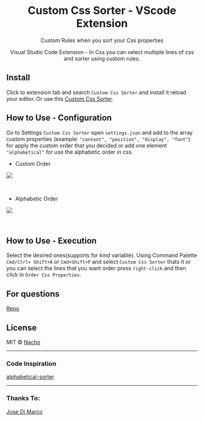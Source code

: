 <h1 align="center"> Custom Css Sorter - VScode Extension </h1>

<p align="center"> Custom Rules when you sort your Css properties</p>

<p align="center"> Visual Studio Code Extension - In Css you can select multiple lines of css and sorter using custom rules.</p>


## Install

Click to extension tab and search `Custom Css Sorter` and install it reload your editor. Or use this [Custom Css Sorter](https://marketplace.visualstudio.com/items?itemName=NachoDecima.custom-css-sorter).

## How to Use - Configuration

Go to Settings `Custom Css Sorter` open `settings.json` and add to the array custom properties (example: `"content", "position", "display", "font"`) for apply the custom order that you decided or add one element `"alphabetical"` for use the alphabetic order in css.

- Custom Order
<p><img align="center" src="https://media.giphy.com/media/mAXbHRJaQstCfN0F1d/giphy.gif"/></p>

<br>

- Alphabetic Order
<p><img align="center" src="https://media.giphy.com/media/YVuL7U9W8yLfHMk50K/giphy.gif"/></p>

<br>

## How to Use - Execution
Select the desired ones(supports for kind variable).
Using Command Palette `Cmd/Ctrl+ Shift+A` or
`Cmd+Shift+P` and select `Custom Css Sorter` thats it or you can select the lines that you want order press `right-click` and then click in `Order Css Properties`.

## For questions

[Repo](https://github.com/nacho87/custom-css-sorter)

## License

MIT © [Nacho](https://github.com/nacho87)

---

### Code Inspiration
[alphabetical-sorter](https://marketplace.visualstudio.com/items?itemName=ue.alphabetical-sorter)

---

### Thanks To:
[Jose Di Marco](https://github.com/joseignaciodimarco)